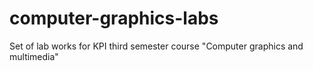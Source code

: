 # computer-graphics-labs
Set of lab works for KPI third semester course "Computer graphics and multimedia"
